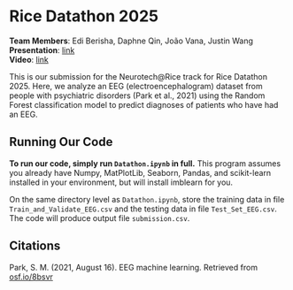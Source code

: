 # Rice Datathon 2025
**Team Members**: Edi Berisha, Daphne Qin, João Vana, Justin Wang \
**Presentation**: [link](https://docs.google.com/presentation/d/1Tugsn-UmvUlyUtAzSEODxMXcXqQc4gXau08ZBWmgwtM/edit?usp=sharing) \
**Video**: [link](https://youtu.be/deFC92VehSc)

This is our submission for the Neurotech@Rice track for Rice Datathon 2025. Here, we analyze an EEG (electroencephalogram) dataset from people with psychiatric disorders (Park et al., 2021) using the Random Forest classification model to predict diagnoses of patients who have had an EEG.

## Running Our Code
**To run our code, simply run `Datathon.ipynb` in full.** This program assumes you already have Numpy, MatPlotLib, Seaborn, Pandas, and scikit-learn installed in your environment, but will install imblearn for you.

On the same directory level as `Datathon.ipynb`, store the training data in file `Train_and_Validate_EEG.csv` and the testing data in file `Test_Set_EEG.csv`. The code will produce output file `submission.csv`.

## Citations
Park, S. M. (2021, August 16). EEG machine learning. Retrieved from [osf.io/8bsvr](https://osf.io/8bsvr/)
